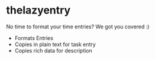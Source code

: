 # thelazyentry

No time to format your time entries? We got you covered :)

- Formats Entries
- Copies in plain text for task entry
- Copies rich data for description
